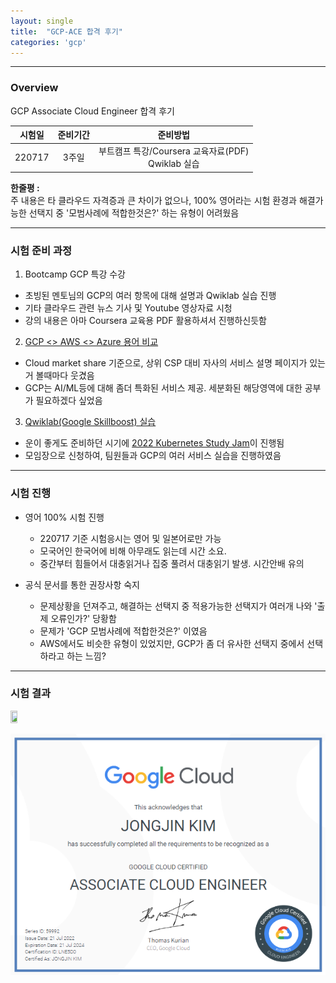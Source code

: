 ```yaml
---
layout: single
title:  "GCP-ACE 합격 후기"
categories: 'gcp'
---
```


---

### Overview

GCP Associate Cloud Engineer 합격 후기

|시험일|준비기간|준비방법|
|:---:|:---:|:---:|
|220717|3주일|부트캠프 특강/Coursera 교육자료(PDF)<br> Qwiklab 실습|

**한줄평 :**     
주 내용은 타 클라우드 자격증과 큰 차이가 없으나, 100% 영어라는 시험 환경과 해결가능한 선택지 중 '모범사례에 적합한것은?' 하는 유형이 어려웠음

---

### 시험 준비 과정

1. Bootcamp GCP 특강 수강
- 초빙된 멘토님의 GCP의 여러 항목에 대해 설명과 Qwiklab 실습 진행
- 기타 클라우드 관련 뉴스 기사 및 Youtube 영상자료 시청
- 강의 내용은 아마 Coursera 교육용 PDF 활용하셔서 진행하신듯함 

2. [GCP <> AWS <> Azure 용어 비교](https://cloud.google.com/free/docs/aws-azure-gcp-service-comparison)
- Cloud market share 기준으로, 상위 CSP 대비 자사의 서비스 설명 페이지가 있는거 볼때마다 웃겼음
- GCP는 AI/ML등에 대해 좀더 특화된 서비스 제공. 세분화된 해당영역에 대한 공부가 필요하겠다 싶었음

3. [Qwiklab(Google Skillboost) 실습](https://www.cloudskillsboost.google/)
- 운이 좋게도 준비하던 시기에 [2022 Kubernetes Study Jam](https://sites.google.com/view/studyjam-kr/%EC%BF%A0%EB%B2%84%EB%84%A4%ED%8B%B0%EC%8A%A4-%EC%9E%85%EB%AC%B8)이 진행됨
- 모임장으로 신청하여, 팀원들과 GCP의 여러 서비스 실습을 진행하였음

---

### 시험 진행

- 영어 100% 시험 진행
    - 220717 기준 시험응시는 영어 및 일본어로만 가능
    - 모국어인 한국어에 비해 아무래도 읽는데 시간 소요. 
    - 중간부터 힘들어서 대충읽거나 집중 풀려서 대충읽기 발생. 시간안배 유의

- 공식 문서를 통한 권장사항 숙지
    - 문제상황을 던져주고, 해결하는 선택지 중 적용가능한 선택지가 여러개 나와 '출제 오류인가?' 당황함
    - 문제가 'GCP 모범사례에 적합한것은?' 이였음
    - AWS에서도 비슷한 유형이 있었지만, GCP가 좀 더 유사한 선택지 중에서 선택하라고 하는 느낌?

---

### 시험 결과

<a href="https://www.credential.net/91ebef74-80ff-4159-820a-e0aa86025eec?key=e5ade0ef2f44280a46ac6cf19732a3695e8eb5c5953d135be394dddb8d9135eb#gs.9cdskt"><img src="https://images.credential.net/badge/tiny/tjbm0z2y_1660586578256_badge.png" width="15%" height="15%">

![cert](/assets/images/gcp0.png)